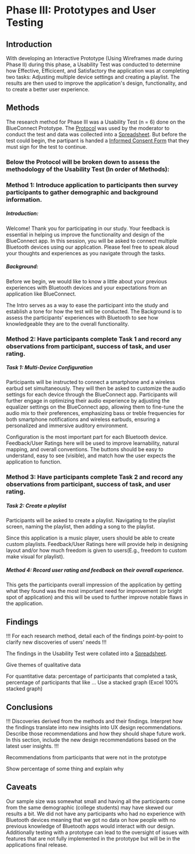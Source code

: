 # Phase III: Prototypes and User Testing

## Introduction

With developing an Interactive Prototype (Using Wireframes made during Phase II) during this phase, a Usability Test was conducted to determine how Effective, Efficicent, and Satisfactory the application was at completing two tasks: Adjusting multiple device settings and creating a playlist. The results are then used to improve the application's design, functionality, and to create a better user experience.

## Methods

The research method for Phase III was a Usability Test (n = 6) done on the BlueConnect Prototype. The [Protocol](../phaseIII/Protocol.pdf) was used by the moderator to conduct the test and data was collected into a [Spreadsheet](https://docs.google.com/spreadsheets/d/1luWYVmIG-7Ci7HbFj4Ql9mjTNEpF34J8a3IvDMtyEwY/edit?usp=sharing). But before the test could begin, the partipant is handed a [Informed Consent Form](../phaseIII/Informed_Consent_Form.pdf) that they must sign for the test to continue.

### Below the Protocol will be broken down to assess the methodology of the Usability Test (In order of Methods):

### Method 1:	Introduce application to participants then survey participants to gather demographic and background information.

##### Introduction:
Welcome! Thank you for participating in our study. Your feedback is essential in helping us improve the functionality and design of the BlueConnect app. In this session, you will be asked to connect multiple Bluetooth devices using our application. Please feel free to speak aloud your thoughts and experiences as you navigate through the tasks.

##### Background:
Before we begin, we would like to know a little about your previous experiences with Bluetooth devices and your expectations from an application like BlueConnect.  

The Intro serves as a way to ease the participant into the study and establish a tone for how the test will be conducted. The Background is to assess the participants' experiences with Bluetooth to see how knowledgeable they are to the overall functionality.

### Method 2:	Have participants complete Task 1 and record any observations from participant, success of task, and user rating.

##### Task 1: Multi-Device Configuration
Participants will be instructed to connect a smartphone and a wireless earbud set simultaneously. They will then be asked to customize the audio settings for each device through the BlueConnect app. Participants will further engage in optimizing their audio experience by adjusting the equalizer settings on the BlueConnect app, allowing them to fine-tune the audio mix to their preferences, emphasizing bass or treble frequencies for both smartphone notifications and wireless earbuds, ensuring a personalized and immersive auditory environment.

Configuration is the most important part for each Bluetooth device. Feedback/User Ratings here will be used to improve learnability, natural mapping, and overall conventions. The buttons should be easy to understand, easy to see (visible), and match how the user expects the application to function.

### Method 3:	Have participants complete Task 2 and record any observations from participant, success of task, and user rating.

##### Task 2: Create a playlist
Participants will be asked to create a playlist. Navigating to the playlist screen, naming the playlist, then adding a song to the playlist.

Since this application is a music player, users should be able to create custom playlists. Feedback/User Ratings here will provide help in designing layout and/or how much freedom is given to users(E.g., freedom to custom make visual for playlist).

##### Method 4: Record user rating and feedback on their overall experience.

This gets the participants overall impression of the application by getting what they found was the most important need for improvement (or bright spot of application) and this will be used to further improve notable flaws in the application.


## Findings

!!! For each research method, detail each of the findings point-by-point to clarify new discoveries of users' needs !!!  

The findings in the Usability Test were collated into a [Spreadsheet](https://docs.google.com/spreadsheets/d/1luWYVmIG-7Ci7HbFj4Ql9mjTNEpF34J8a3IvDMtyEwY/edit?usp=sharing).

Give themes of qualitative data

For quantitative data: percentage of participants that completed a task, percentage of participants that like ... Use a stacked graph (Excel 100% stacked graph)

## Conclusions

!!! Discoveries derived from the methods and their findings. Interpret how the findings translate into new insights into UX design recommendations. Describe those recommendations and how they should shape future work. In this section, include the new design recommendations based on the latest user insights. !!!

Recommendations from participants that were not in the prototype

Show percentage of some thing and explain why

## Caveats

Our sample size was somewhat small and having all the participants come from the same demographic (college students) may have skewed our results a bit.  We did not have any participants who had no experience with Bluetooth devices meaning that we got no data on how people with no previous knowledge of Bluetooth apps would interact with our design. Additionally testing with a prototype can lead to the oversight of issues with features that are not fully implemented in the prototype but will be in the applications final release.
